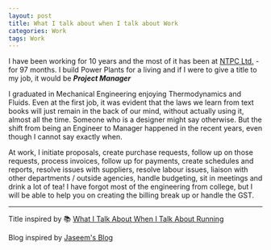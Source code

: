 ```yaml
---
layout: post
title: What I talk about when I talk about Work
categories: Work
tags: Work
---
```


I have been working for 10 years and the most of it has been at [NTPC Ltd.][NTPC] - for 97 months. I build Power Plants for a living and if I were to give a title to my job, it would be ***Project Manager***

I graduated in Mechanical Engineering enjoying Thermodynamics and Fluids. Even at the first job, it was evident that the laws we learn from text books will just remain in the back of our mind, without actually using it, almost all the time. Someone who is a designer might say otherwise. But the shift from being an Engineer to Manager happened in the recent years, even though I cannot say exactly when.   

At work, I initiate proposals, create purchase requests, follow up on those requests, process invoices, follow up for payments, create schedules and reports, resolve issues with suppliers, resolve labour issues, liaison with other departments / outside agencies, handle budgeting, sit in meetings and drink a lot of tea! I have forgot most of the engineering from college, but I will be able to help you on creating the billing break up or handle the GST. 

---
Title inspired by 📚 [What I Talk About When I Talk About Running][book]

Blog inspired by [Jaseem's Blog](https://blog.jabid.in/2019/10/25/why.html)

[book]: https://www.goodreads.com/book/show/2195464.What_I_Talk_About_When_I_Talk_About_Running
[NTPC]: https://ntpc.co.in/
